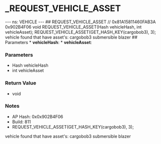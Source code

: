 # _REQUEST_VEHICLE_ASSET

--- ns: VEHICLE --- ## REQUEST_VEHICLE_ASSET  // 0x81A15811460FAB3A 0x902B4F06 void REQUEST_VEHICLE_ASSET(Hash vehicleHash, int vehicleAsset);  REQUEST_VEHICLE_ASSET(GET_HASH_KEY(cargobob3), 3); vehicle found that have asset's: cargobob3 submersible blazer  ## Parameters * **vehicleHash**: * **vehicleAsset**:

### Parameters
* Hash vehicleHash
* int vehicleAsset

### Return Value
* void

### Notes
* AP Hash: 0x0x902B4F06
* Build: 811
* REQUEST_VEHICLE_ASSET(GET_HASH_KEY(cargobob3), 3);

vehicle found that have asset's:
cargobob3
submersible
blazer

